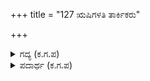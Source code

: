 +++
title = "127 ಋಷಿಗಳತಿ ತಾರ್ಕಿಕರು"

+++

<details><summary>ಗದ್ಯ (ಕ.ಗ.ಪ) </summary>

127. "ಋಷಿಗಳು ಅತಿ ತರ್ಕಬುದ್ಧಿಯುಳ್ಳವರು. ಪಂಡಿತರು ಕರ್ಮವ್ಯಸನವುಳ್ಳವರು. ಉಳಿದ ಮೂಢಮನುಷ್ಯರು ವಿಷಯವಾಸನೆಯಿಂದ ತುಂಬಿದ ಎರೆ ಮೀನುಗಳು. ಪ್ರೀತಿಯಿಂದ ನಿನ್ನವರೆಂದು ಭಾವಿಸಿದರೆ ಅಂಥವರ ಮೇಲೆ ಬಸಿದು ಬೀಳಬೇಕಾದ ನಿನ್ನ ಕೃಪೆಯನ್ನು ನೀನೇಕೆ ತೋರಿಸುವುದಲ್ಲ ಎಂದೊರಲಿದಳು ನಳಿನಾಕ್ಷಿ.
</details>

<details><summary>ಪದಾರ್ಥ (ಕ.ಗ.ಪ) </summary>

ಬಸಿದು - ಧಾವಿಸಿಬಂದು
</details>
